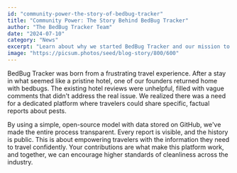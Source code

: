 ```yaml
---
id: "community-power-the-story-of-bedbug-tracker"
title: "Community Power: The Story Behind BedBug Tracker"
author: "The BedBug Tracker Team"
date: "2024-07-10"
category: "News"
excerpt: "Learn about why we started BedBug Tracker and our mission to create a transparent, community-driven resource for safer travel."
image: "https://picsum.photos/seed/blog-story/800/600"
---
```

BedBug Tracker was born from a frustrating travel experience. After a stay in what seemed like a pristine hotel, one of our founders returned home with bedbugs. The existing hotel reviews were unhelpful, filled with vague comments that didn't address the real issue. We realized there was a need for a dedicated platform where travelers could share specific, factual reports about pests.

By using a simple, open-source model with data stored on GitHub, we've made the entire process transparent. Every report is visible, and the history is public. This is about empowering travelers with the information they need to travel confidently. Your contributions are what make this platform work, and together, we can encourage higher standards of cleanliness across the industry.